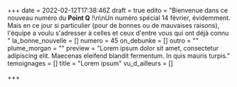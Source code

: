 +++
date = 2022-02-12T17:38:46Z
draft = true
edito = "Bienvenue dans ce nouveau numéro du **Point Q** !\n\nUn numéro spécial 14 février, évidemment. Mais en ce jour si particulier (pour de bonnes ou de mauvaises raisons), l'équipe a voulu s'adresser à celles et ceux d'entre vous qui ont déjà connu "
la_bonne_nouvelle = []
numero = 45
on_debunke = []
outro = ""
plume_morgan = ""
preview = "Lorem ipsum dolor sit amet, consectetur adipiscing elit. Maecenas eleifend blandit fermentum. In quis mauris turpis."
temoignages = []
title = "Lorem ipsum"
vu_d_ailleurs = []

+++
